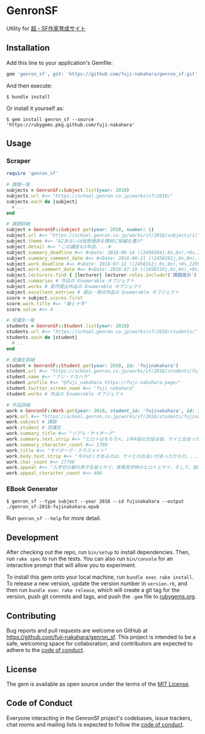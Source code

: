 # GenronSF

Utility for [超・SF作家育成サイト](https://school.genron.co.jp/works/sf/)

## Installation

Add this line to your application's Gemfile:

```ruby
gem 'genron_sf', git: 'https://github.com/fuji-nakahara/genron_sf.git', tag: 'v0.2.1'
```

And then execute:

    $ bundle install

Or install it yourself as:

    $ gem install genron_sf --source 'https://rubygems.pkg.github.com/fuji-nakahara'

## Usage

### Scraper

```ruby
require 'genron_sf'

# 課題一覧
subjects = GenronSF::Subject.list(year: 2018)
subjects.url #=> "https://school.genron.co.jp/works/sf/2018/"
subjects.each do |subject|
  # ...
end

# 課題詳細
subject = GenronSF::Subject.get(year: 2018, number: 1)
subject.url #=> "https://school.genron.co.jp/works/sf/2018/subjects/1/"
subject.theme #=> "AIあるいは仮想通貨を題材に短編を書け"
subject.detail #=> "この講座も3年目。...#
subject.summary_deadline #=> #<Date: 2018-06-14 ((2458284j,0s,0n),+0s,2299161j)>
subject.summary_comment_date #=> #<Date: 2018-06-21 ((2458291j,0s,0n),+0s,2299161j)>
subject.work_deadline #=> #<Date: 2018-07-12 ((2458312j,0s,0n),+0s,2299161j)>
subject.work_comment_date #=> #<Date: 2018-07-19 ((2458319j,0s,0n),+0s,2299161j)>
subject.lecturers.find { |lecturer| lecturer.roles.include?('課題提示') }.name #=> "東浩紀"
subject.summaries # 作品の Enumerable オブジェクト
subject.works # 実作提出作品の Enumerable オブジェクト
subject.excellent_entries # 選出・得点作品の Enumerable オブジェクト
score = subject.scores.first
score.work.title #=> "鍬と十字"
score.value #=> 4

# 受講生一覧
students = GenronSF::Student.list(year: 2018)
students.url #=> "https://school.genron.co.jp/works/sf/2018/students/"
students.each do |student|
  # ...
end

# 受講生詳細
student = GenronSF::Student.get(year: 2018, id: 'fujinakahara')
student.url #=> "https://school.genron.co.jp/works/sf/2018/students/fujinakahara/"
student.name #=> "フジ・ナカハラ"
student.profile #=> "@fuji_nakahara https://fuji-nakahara.page/"
student.twitter_screen_name #=> "fuji_nakahara"
student.works # 作品の Enumerable オブジェクト

# 作品詳細
work = GenronSF::Work.get(year: 2018, student_id: 'fujinakahara', id: 2307)
work.url #=> "https://school.genron.co.jp/works/sf/2018/students/fujinakahara/2307/"
work.subject # 課題
work.student # 受講生
work.summary_title #=> "リアル・サイボーグ"
work.summary.text.strip #=> "ヒロトはもちろん、1年4組の生徒は皆、ケイと出会った入学式の朝のことを忘れないだろう。..."
work.summary_character_count #=> 1798
work.title #=> "サイボーグ・クラスメイト"
work.body.text.strip #=> "今のぼくがあるのは、ケイとの出会いがあったからだ。..."
work.char_count #=> 17790
work.appeal #=> "入学式の朝の男子生徒とケイ、体育見学時のヒロトとケイ、そして、放課後の河原での二人。この三回を魅力的なやり取りにするつもりです。..."
work.appeal_character_count #=> 400
```

### EBook Generator

    $ genron_sf --type subject --year 2018 --id fujinakahara --output ./genron_sf-2018-fujinakahara.epub

Run `genron_sf --help` for more detail.

## Development

After checking out the repo, run `bin/setup` to install dependencies. Then, run `rake spec` to run the tests. You can also run `bin/console` for an interactive prompt that will allow you to experiment.

To install this gem onto your local machine, run `bundle exec rake install`. To release a new version, update the version number in `version.rb`, and then run `bundle exec rake release`, which will create a git tag for the version, push git commits and tags, and push the `.gem` file to [rubygems.org](https://rubygems.org).

## Contributing

Bug reports and pull requests are welcome on GitHub at https://github.com/fuji-nakahara/genron_sf. This project is intended to be a safe, welcoming space for collaboration, and contributors are expected to adhere to the [code of conduct](https://github.com/fuji-nakahara/genron_sf/blob/main/CODE_OF_CONDUCT.md).

## License

The gem is available as open source under the terms of the [MIT License](https://opensource.org/licenses/MIT).

## Code of Conduct

Everyone interacting in the GenronSf project's codebases, issue trackers, chat rooms and mailing lists is expected to follow the [code of conduct](https://github.com/fuji-nakahara/genron_sf/blob/main/CODE_OF_CONDUCT.md).
